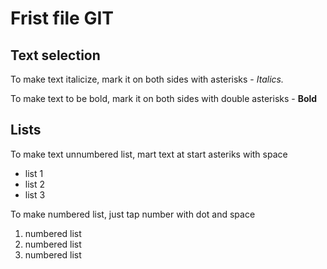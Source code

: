 # Frist file GIT

## Text selection

To make text italicize, mark it on both sides with asterisks -
*Italics.*

To make text to be bold, mark it on both sides with double asterisks -
**Bold**

## Lists

To make text unnumbered list, mart text at start asteriks with space
* list 1
* list 2
* list 3

To make numbered list, just tap number with dot and space
1. numbered list
2. numbered list
3. numbered list
